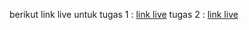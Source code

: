 berikut link live untuk 
tugas 1 : [link live](https://tugasmandiriedu.netlify.app/htmlcss/tugas1)
tugas 2 : [link live](https://tugasmandiriedu.netlify.app/htmlcss/tugas2)